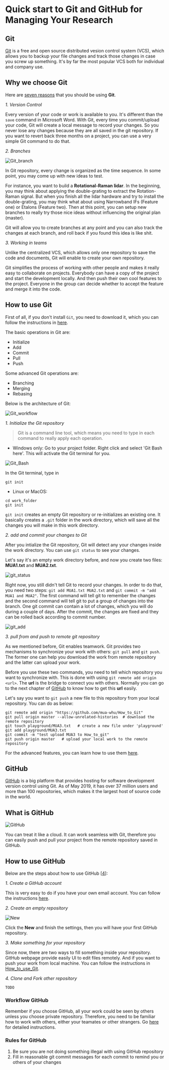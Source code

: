 # Quick start to Git and GitHub for Managing Your Research

## Git

[Git](https://git-scm.com/?source=post_page---------------------------) is a free and open source distributed vesion control system (VCS), which allows you to backup your file changes and track those changes in case you screw up something. It's by far the most popular VCS both for individual and company use. 

## Why we choose Git

Here are [seven reasons](https://codeburst.io/number-one-piece-of-advice-for-new-developers-ddd08abc8bfa) that you should be using **Git**.

*1. Version Control*

Every version of your code or work is available to you. It's different than the `save` command in Microsoft Word. With Git, every time you commit/upload your code, Git will create a local message to record your changes. So you never lose any changes because they are all saved in the git repository. If you want to revert back three months on a project, you can use a very simple Git command to do that.

*2. Branches*

![Git_branch](img/git_branch.png)

In Git repository, every change is organized as the time sequence. In some point, you may come up with new ideas to test. 

For instance, you want to build a **Rotational-Raman lidar**. In the beginning, you may think about applying the double-grating to extract the Rotation-Raman signal. But when you finish all the lidar hardware and try to install the double-grating, you may think what about using Narrowband IFs (Feature one) or Etalons (Feature two). Then at this point, you can setup new branches to really try those nice ideas without influencing the original plan (master). 

Git will allow you to create branches at any point and you can also track the changes at each branch, and roll back if you found this idea is like shit.

*3. Working in teams*

Unlike the centralized VCS, which allows only one repository to save the code and documents, Git will enable to create your own repository. 

Git simplifies the process of working with other people and makes it really easy to collaborate on projects. Everybody can have a copy of the project and start the development locally. And then push their own cool features to the project. Everyone in the group can decide whether to accept the feature and merge it into the code.

## How to use Git

First of all, if you don't install `Git`, you need to download it, which you can follow the instructions in [here](https://git-scm.com/book/en/v2/Getting-Started-Installing-Git).

The basic operations in Git are: 

- Initialize
- Add
- Commit 
- Pull
- Push

Some advanced Git operations are:

- Branching
- Merging
- Rebasing

Below is the architecture of Git:

![Git_workflow](img/git_operations.png)

*1. Initialize the Git repository*

> Git is a command line tool, which means you need to type in each command to really apply each operation.

- Windows only: Go to your project folder. Right click and select 'Git Bash here'. This will activate the Git terminal for you.

![Git_Bash](img/Git_Bash_windows.png)

In the Git terminal, type in 

``` shell
git init
```

- Linux or MacOS: 

``` shell
cd work_folder
git init
```

`git init` creates an empty Git repository or re-initializes an existing one. It basically creates a `.git` folder in the work directory, which will save all the changes you will make in this work directory.

*2. add and commit your changes to Git*

After you intialize the Git repository, Git will detect any your changes inside the work directory. You can use `git status` to see your changes. 

Let's say it's an empty work directory before, and now you create two files: **MUA1.txt** and **MUA2.txt**.

![git_status](img/git_status.png)

Right now, you still didn't tell Git to record your changes. In order to do that, you need two steps: `git add MUA1.txt MUA2.txt` and `git commit -m "add MUA1 and MUA2"`. The first command will tell git to remember the changes and the second command will tell git to put a group of changes into the branch. One git commit can contain a lot of changes, which you will do during a couple of days. After the commit, the changes are fixed and they can be rolled back according to commit number.

![git_add](img/git_add.png)

*3. pull from and push to remote git repository*

As we mentioned before, Git enables teamwork. Git provides two mechanisms to synchronize your work with others: `git pull` and `git push`. The former one can help you download the work from remote repository and the latter can upload your work. 

Before you use these two commands, you need to tell which repository you want to synchronize with. This is done with using `git remote add origin <url>`. The **url** is the bridge to connect you with others. Normally you can go to the next chapter of [GitHub](#github) to know how to get this **url** easily.

Let's say you want to `git push` a new file to this repository from your local repository. You can do as below:

``` shell
git remote add origin "https://github.com/mua-whu/How_to_Git"
git pull origin master --allow-unrelated-histories  # download the remote repository
git touch playground/MUA3.txt   # create a new file under 'playground'
git add playground/MUA3.txt
git commit -m "test upload MUA3 to How_to_git"
git push origin master   # upload your local work to the remote repository
```

For the advanced features, you can learn how to use them [here][2].

## GitHub

[GitHub][3] is a big platform that provides hosting for software development version control using Git. As of May 2019, it has over 37 million users and more than 100 repositories, which makes it the largest host of source code in the world.

## What is GitHub

![GitHub](img/gitHub.png)

You can treat it like a cloud. It can work seamless with Git, therefore you can easily push and pull your project from the remote repository saved in GitHub.

## How to use GitHub

Below are the steps about how to use GitHub [[4][4]]:

*1. Create a GitHub account*

This is very easy to do if you have your own email account. You can follow the instructions [here][5]. 

*2. Create an empty repository*

![New](img/GitHub_create_new_repo.png)

Click the **New** and finish the settings, then you will have your first GitHub repository.

*3. Make something for your repository*

Since now, there are two ways to fill something inside your repository. GitHub webpage provide easily UI to edit files remotely. And if you want to push your work from local machine. You can follow the instructions in [How_to_use_Git](#how-to-use-git).

*4. Clone and Fork other repository*

```
TODO
```

### Workflow GitHub

Remember if you choose GitHub, all your work could be seen by others unless you choose private repository. Therefore, you need to be familiar how to work with others, either your teamates or other strangers. Go [here][6] for detailed instructions. 

### Rules for GitHub

1. Be sure you are not doing something illegal with using GitHub repository
2. Fill in reasonable git commit messages for each commit to remind you or others of your changes

[1]: https://www.quora.com/What-is-Git-and-why-should-I-use-it
[2]: https://www.liaoxuefeng.com/wiki/896043488029600
[3]: https://github.com/
[4]: https://product.hubspot.com/blog/git-and-github-tutorial-for-beginners
[5]: https://github.com/join
[6]: https://www.liaoxuefeng.com/wiki/896043488029600/896954117292416